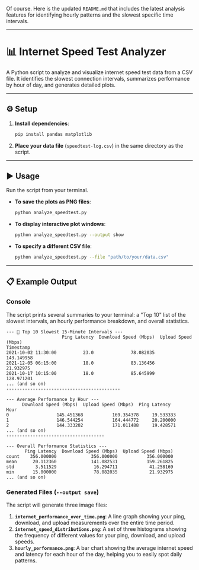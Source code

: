 Of course. Here is the updated `README.md` that includes the latest analysis features for identifying hourly patterns and the slowest specific time intervals.

-----

# 📊 Internet Speed Test Analyzer

A Python script to analyze and visualize internet speed test data from a CSV file. It identifies the slowest connection intervals, summarizes performance by hour of day, and generates detailed plots.

-----

## ⚙️ Setup

1.  **Install dependencies**:
    ```bash
    pip install pandas matplotlib
    ```
2.  **Place your data file** (`speedtest-log.csv`) in the same directory as the script.

-----

## ▶️ Usage

Run the script from your terminal.

  * **To save the plots as PNG files**:
    ```bash
    python analyze_speedtest.py
    ```
  * **To display interactive plot windows**:
    ```bash
    python analyze_speedtest.py --output show
    ```
  * **To specify a different CSV file**:
    ```bash
    python analyze_speedtest.py --file "path/to/your/data.csv"
    ```

-----

## 📋 Example Output

### Console

The script prints several summaries to your terminal: a "Top 10" list of the slowest intervals, an hourly performance breakdown, and overall statistics.

```
--- 🎯 Top 10 Slowest 15-Minute Intervals ---
                     Ping Latency  Download Speed (Mbps)  Upload Speed (Mbps)
Timestamp
2021-10-02 11:30:00          23.0              78.082035           143.149958
2021-12-05 06:15:00          18.0              83.136456            21.932975
2021-10-17 10:15:00          18.0              85.645999           128.971201
... (and so on)
-------------------------------------------

--- Average Performance by Hour ---
      Download Speed (Mbps)  Upload Speed (Mbps)  Ping Latency
Hour
0                  145.451368           169.354378     19.533333
1                  146.544254           164.444772     20.200000
2                  144.333202           171.011488     19.428571
... (and so on)
-------------------------------------

--- Overall Performance Statistics ---
       Ping Latency  Download Speed (Mbps)  Upload Speed (Mbps)
count    356.000000             356.000000           356.000000
mean      20.112360             141.082531           159.261825
std        3.511529              16.294711            41.258169
min       15.000000              78.082035            21.932975
... (and so on)
```

### Generated Files (`--output save`)

The script will generate three image files:

1.  **`internet_performance_over_time.png`**: A line graph showing your ping, download, and upload measurements over the entire time period.
2.  **`internet_speed_distributions.png`**: A set of three histograms showing the frequency of different values for your ping, download, and upload speeds.
3.  **`hourly_performance.png`**: A bar chart showing the average internet speed and latency for each hour of the day, helping you to easily spot daily patterns.

